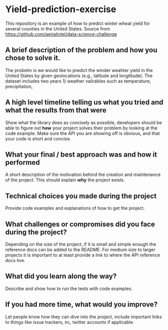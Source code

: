 # Yield-prediction-exercise
This repository is an example of how to predict winter wheat yield for several counties in the United States.
Source from https://github.com/aerialintel/data-science-challenge

## A brief description of the problem and how you chose to solve it.

The probelm is we would like to predict the winder weahter yield in the United States by given geolocations (e.g., latitude and longtitude). The dataset includes two years 1) weather valirables such as temperature, precipitation,    

## A high level timeline telling us what you tried and what the results from that were

Show what the library does as concisely as possible, developers should be able to figure out **how** your project solves their problem by looking at the code example. Make sure the API you are showing off is obvious, and that your code is short and concise.

## What your final / best approach was and how it performed

A short description of the motivation behind the creation and maintenance of the project. This should explain **why** the project exists.

## Technical choices you made during the project

Provide code examples and explanations of how to get the project.

## What challenges or compromises did you face during the project?

Depending on the size of the project, if it is small and simple enough the reference docs can be added to the README. For medium size to larger projects it is important to at least provide a link to where the API reference docs live.

## What did you learn along the way?

Describe and show how to run the tests with code examples.

## If you had more time, what would you improve?

Let people know how they can dive into the project, include important links to things like issue trackers, irc, twitter accounts if applicable.

